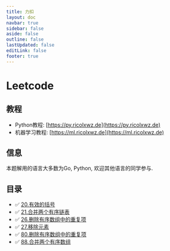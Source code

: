 ```yaml
---
title: 力扣
layout: doc
navbar: true
sidebar: false
aside: false
outline: false
lastUpdated: false
editLink: false
footer: true
---
```


# Leetcode

## 教程

- Python教程: [https://py.ricolxwz.de](https://py.ricolxwz.de)
- 机器学习教程: [https://ml.ricolxwz.de](https://ml.ricolxwz.de)

## 信息

本题解用的语言大多数为Go, Python, 欢迎其他语言的同学参与.

## 目录

- ✅ [20.有效的括号](/leetcode/20)
- ✅ [21.合并两个有序链表](/leetcode/21)
- ✅ [26.删除有序数组中的重复项](/leetcode/26)
- ✅ [27.移除元素](/leetcode/27)
- ✅ [80.删除有序数组中的重复项](/leetcode/80)
- ✅ [88.合并两个有序数组](/leetcode/88)